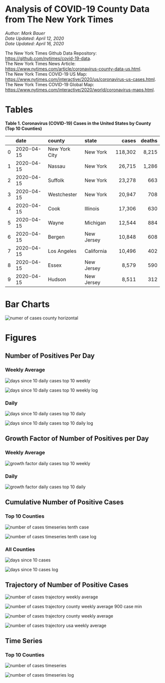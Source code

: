 # Analysis of COVID-19 County Data from The New York Times

*Author: Mark Bauer*  
*Date Updated: April 12, 2020*  
*Date Updated: April 16, 2020*

The New York Times Github Data Repository: https://github.com/nytimes/covid-19-data.   
The New York Times News Article: https://www.nytimes.com/article/coronavirus-county-data-us.html.  
The New York Times COVID-19 US Map: https://www.nytimes.com/interactive/2020/us/coronavirus-us-cases.html.   
The New York Times COVID-19 Global Map: https://www.nytimes.com/interactive/2020/world/coronavirus-maps.html.  


# Tables

**Table 1. Coronavirus (COVID-19) Cases in the United States by County (Top 10 Counties)**

|    | date       | county        | state      | cases   | deaths   |
|---:|:-----------|:--------------|:-----------|--------:|---------:|
|  0 | 2020-04-15 | New York City | New York   | 118,302 | 8,215    |
|  1 | 2020-04-15 | Nassau        | New York   | 26,715  | 1,286    |
|  2 | 2020-04-15 | Suffolk       | New York   | 23,278  | 663      |
|  3 | 2020-04-15 | Westchester   | New York   | 20,947  | 708      |
|  4 | 2020-04-15 | Cook          | Illinois   | 17,306  | 630      |
|  5 | 2020-04-15 | Wayne         | Michigan   | 12,544  | 884      |
|  6 | 2020-04-15 | Bergen        | New Jersey | 10,848  | 608      |
|  7 | 2020-04-15 | Los Angeles   | California | 10,496  | 402      |
|  8 | 2020-04-15 | Essex         | New Jersey | 8,579   | 590      |
|  9 | 2020-04-15 | Hudson        | New Jersey | 8,511   | 312      | 


# Bar Charts

![numer of cases county horizontal](figures/counties-barh.png)  

# Figures

##  Number of Positives Per Day

### Weekly Average

![days since 10 daily cases top 10 weekly](figures/10-cases-timeseries-by-county-top-10-weekly.png)

![days since 10 daily cases top 10 weekly log](figures/10-cases-timeseries-by-county-top-10-weekly-log.png) 

### Daily

![days since 10 daily cases top 10 daily](figures/10-cases-timeseries-by-county-top-10-daily.png)

![days since 10 daily cases top 10 daily log](figures/10-cases-timeseries-by-county-top-10-daily-log.png)


##  Growth Factor of Number of Positives per Day

### Weekly Average

![growth factor daily cases top 10 weekly](figures/growth-factor-top-10-weekly.png)

### Daily 

![growth factor daily cases top 10 daily](figures/growth-factor-top-10-daily.png)


## Cumulative Number of Positive Cases  

### Top 10 Counties
![number of cases timeseries tenth case](figures/county-timeseries-tenth-case.png)

![number of cases timeseries tenth case log](figures/county-timeseries-tenth-case-log.png)  

### All Counties
![days since 10 cases](figures/10-cases-timeseries-all-counties.png)

![days since 10 cases log](figures/10-cases-timeseries-all-counties-log.png)


## Trajectory of Number of Positive Cases

![number of cases trajectory weekly average](figures/county-trajectory-weekly-plot.png)   

![number of cases trajectory county weekly average 900 case min](figures/all-counties-trajectory-weekly-plot-labels.png)

![number of cases trajectory county weekly average](figures/all-counties-trajectory-weekly-plot.png) 

![number of cases trajectory usa weekly average](figures/usa-counties-trajectory-weekly-plot.png)


## Time Series

### Top 10 Counties
![number of cases timeseries](figures/county-timeseries-top10.png)

![number of cases timeseries log](figures/county-timeseries-top10-log.png)  



